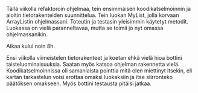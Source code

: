 Tällä viikolla refaktoroin ohjelmaa, tein ensimmäisen koodikatselmoinnin ja aloitin tietorakenteiden suunnittelua. Tein luokan MyList, jolla korvaan ArrayListin ohjelmassani. Toteutin ja testasin yleisimmin käytetyt metodit. Luokassa on vielä paranneltavaa, mutta se toimii jo nyt omassa ohjelmassanikin.

Aikaa kului noin 8h.

Ensi viikolla viimeistelen tietorakenteet ja koetan ehkä vielä hioa bottini taisteluominaisuuksia. Saatan myös katsoa ohjelman rakennetta vielä. Koodikatselmoinnissa oli samanlaista pointtia mitä olen miettinyt itsekin, eli kartan tarkastelun voisi erottaa omaksi luokaksiin ja itse siirronteko päätöksen omakseen. Myös bottini testausta pitäisi jatkaa.
